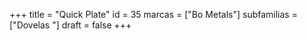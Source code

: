 +++
title = "Quick Plate"
id = 35
marcas = ["Bo Metals"]
subfamilias = ["Dovelas "]
draft = false
+++

<!--more-->
